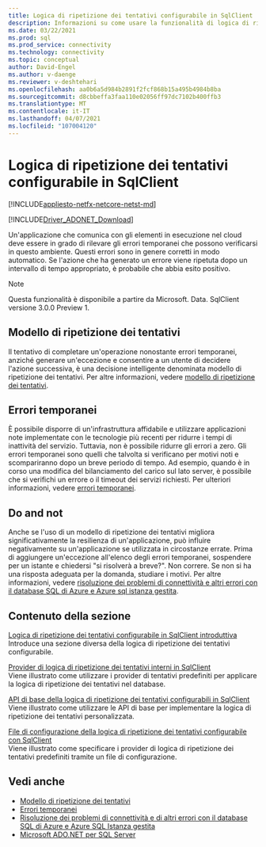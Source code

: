 ```yaml
---
title: Logica di ripetizione dei tentativi configurabile in SqlClient
description: Informazioni su come usare la funzionalità di logica di ripetizione dei tentativi configurabile di Microsoft. Data. SqlClient quando si stabilisce una connessione o si esegue un comando.
ms.date: 03/22/2021
ms.prod: sql
ms.prod_service: connectivity
ms.technology: connectivity
ms.topic: conceptual
author: David-Engel
ms.author: v-daenge
ms.reviewer: v-deshtehari
ms.openlocfilehash: aa0b6a5d984b2891f2fcf868b15a495b4984b8ba
ms.sourcegitcommit: d8cbbeffa3faa110e02056ff97dc7102b400ffb3
ms.translationtype: MT
ms.contentlocale: it-IT
ms.lasthandoff: 04/07/2021
ms.locfileid: "107004120"
---
```

# <a name="configurable-retry-logic-in-sqlclient"></a>Logica di ripetizione dei tentativi configurabile in SqlClient

[!INCLUDE[appliesto-netfx-netcore-netst-md](../../includes/appliesto-netfx-netcore-netst-md.md)]

[!INCLUDE[Driver_ADONET_Download](../../includes/driver_adonet_download.md)]

Un'applicazione che comunica con gli elementi in esecuzione nel cloud deve essere in grado di rilevare gli errori temporanei che possono verificarsi in questo ambiente. Questi errori sono in genere corretti in modo automatico. Se l'azione che ha generato un errore viene ripetuta dopo un intervallo di tempo appropriato, è probabile che abbia esito positivo.

> [!NOTE]
> Questa funzionalità è disponibile a partire da Microsoft. Data. SqlClient versione 3.0.0 Preview 1.

## <a name="retry-pattern"></a>Modello di ripetizione dei tentativi

Il tentativo di completare un'operazione nonostante errori temporanei, anziché generare un'eccezione e consentire a un utente di decidere l'azione successiva, è una decisione intelligente denominata modello di ripetizione dei tentativi. Per altre informazioni, vedere [modello di ripetizione dei tentativi](/azure/architecture/patterns/retry).

## <a name="transient-faults"></a>Errori temporanei

È possibile disporre di un'infrastruttura affidabile e utilizzare applicazioni note implementate con le tecnologie più recenti per ridurre i tempi di inattività del servizio. Tuttavia, non è possibile ridurre gli errori a zero. Gli errori temporanei sono quelli che talvolta si verificano per motivi noti e scompariranno dopo un breve periodo di tempo. Ad esempio, quando è in corso una modifica del bilanciamento del carico sul lato server, è possibile che si verifichi un errore o il timeout dei servizi richiesti. Per ulteriori informazioni, vedere [errori temporanei](/azure/azure-sql/database/troubleshoot-common-connectivity-issues#transient-errors-transient-faults).

## <a name="do-and-dont"></a>Do and not

Anche se l'uso di un modello di ripetizione dei tentativi migliora significativamente la resilienza di un'applicazione, può influire negativamente su un'applicazione se utilizzata in circostanze errate. Prima di aggiungere un'eccezione all'elenco degli errori temporanei, sospendere per un istante e chiedersi "si risolverà a breve?". Non correre. Se non si ha una risposta adeguata per la domanda, studiare i motivi. Per altre informazioni, vedere [risoluzione dei problemi di connettività e altri errori con il database SQL di Azure e Azure sql istanza gestita](/azure/azure-sql/database/troubleshoot-common-errors-issues).

## <a name="in-this-section"></a>Contenuto della sezione

[Logica di ripetizione dei tentativi configurabile in SqlClient introduttiva](configurable-retry-logic-sqlclient-introduction.md)  
Introduce una sezione diversa della logica di ripetizione dei tentativi configurabile.

[Provider di logica di ripetizione dei tentativi interni in SqlClient](internal-retry-logic-providers-sqlclient.md)  
Viene illustrato come utilizzare i provider di tentativi predefiniti per applicare la logica di ripetizione dei tentativi nel database.

[API di base della logica di ripetizione dei tentativi configurabili in SqlClient](configurable-retry-logic-core-apis-sqlclient.md)  
Viene illustrato come utilizzare le API di base per implementare la logica di ripetizione dei tentativi personalizzata.

[File di configurazione della logica di ripetizione dei tentativi configurabile con SqlClient](configurable-retry-logic-config-file-sqlclient.md)  
Viene illustrato come specificare i provider di logica di ripetizione dei tentativi predefiniti tramite un file di configurazione.

## <a name="see-also"></a>Vedi anche

- [Modello di ripetizione dei tentativi](/azure/architecture/patterns/retry)
- [Errori temporanei](/azure/azure-sql/database/troubleshoot-common-connectivity-issues#transient-errors-transient-faults)
- [Risoluzione dei problemi di connettività e di altri errori con il database SQL di Azure e Azure SQL Istanza gestita](/azure/azure-sql/database/troubleshoot-common-errors-issues)
- [Microsoft ADO.NET per SQL Server](microsoft-ado-net-sql-server.md)

